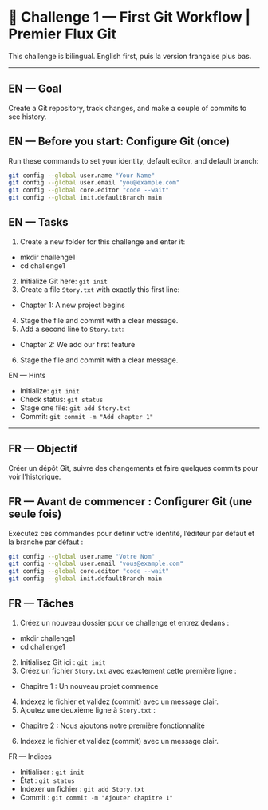 # 🧩 Challenge 1 — First Git Workflow | Premier Flux Git

This challenge is bilingual. English first, puis la version française plus bas.

---

## EN — Goal

Create a Git repository, track changes, and make a couple of commits to see history.

## EN — Before you start: Configure Git (once)

Run these commands to set your identity, default editor, and default branch:

```bash
git config --global user.name "Your Name"
git config --global user.email "you@example.com"
git config --global core.editor "code --wait"
git config --global init.defaultBranch main
```

## EN — Tasks

1. Create a new folder for this challenge and enter it:

- mkdir challenge1
- cd challenge1

2. Initialize Git here: `git init`
3. Create a file `Story.txt` with exactly this first line:

- Chapter 1: A new project begins

4. Stage the file and commit with a clear message.
5. Add a second line to `Story.txt`:

- Chapter 2: We add our first feature

6. Stage the file and commit with a clear message.

EN — Hints

- Initialize: `git init`
- Check status: `git status`
- Stage one file: `git add Story.txt`
- Commit: `git commit -m "Add chapter 1"`

---

## FR — Objectif

Créer un dépôt Git, suivre des changements et faire quelques commits pour voir l’historique.

## FR — Avant de commencer : Configurer Git (une seule fois)

Exécutez ces commandes pour définir votre identité, l’éditeur par défaut et la branche par défaut :

```bash
git config --global user.name "Votre Nom"
git config --global user.email "vous@example.com"
git config --global core.editor "code --wait"
git config --global init.defaultBranch main
```

## FR — Tâches

1. Créez un nouveau dossier pour ce challenge et entrez dedans :

- mkdir challenge1
- cd challenge1

2. Initialisez Git ici : `git init`
3. Créez un fichier `Story.txt` avec exactement cette première ligne :

- Chapitre 1 : Un nouveau projet commence

4. Indexez le fichier et validez (commit) avec un message clair.
5. Ajoutez une deuxième ligne à `Story.txt` :

- Chapitre 2 : Nous ajoutons notre première fonctionnalité

6. Indexez le fichier et validez (commit) avec un message clair.

FR — Indices

- Initialiser : `git init`
- État : `git status`
- Indexer un fichier : `git add Story.txt`
- Commit : `git commit -m "Ajouter chapitre 1"`
